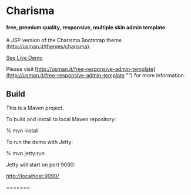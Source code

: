Charisma 
========

#### free, premium quality, responsive, multiple skin admin template.

A JSP version of the Charisma Bootstrap theme (http://usman.it/themes/charisma).

[See Live Demo](http://usman.it/themes/charisma/ "")

Please visit [http://usman.it/free-responsive-admin-template](http://usman.it/free-responsive-admin-template "") for more information.

Build
-----
This is a Maven project.

To build and install to local Maven repository:

% mvn install

To run the demo with Jetty: 

% mvn jetty:run

Jetty will start on port 9090:

[http://localhost:9090/](http://localhost:9090/ "") 

=======

